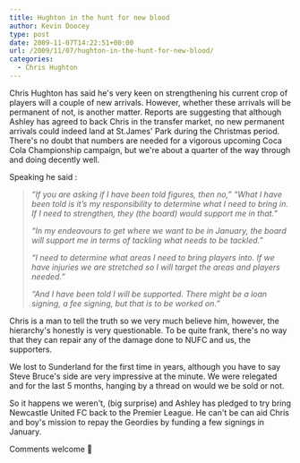 ```yaml
---
title: Hughton in the hunt for new blood
author: Kevin Doocey
type: post
date: 2009-11-07T14:22:51+00:00
url: /2009/11/07/hughton-in-the-hunt-for-new-blood/
categories:
  - Chris Hughton
---
```


Chris Hughton has said he's very keen on strengthening his current crop of players will a couple of new arrivals. However, whether these arrivals will be permanent of not, is another matter. Reports are suggesting that although Ashley has agreed to back Chris in the transfer market, no new permanent arrivals could indeed land at St.James' Park during the Christmas period. There's no doubt that numbers are needed for a vigorous upcoming Coca Cola Championship campaign, but we're about a quarter of the way through and doing decently well.

Speaking he said :

> _“If you are asking if I have been told figures, then no,” “What I have been told is it’s my responsibility to determine what I need to bring in. If I need to strengthen, they (the board) would support me in that.”_
>
> _“In my endeavours to get where we want to be in January, the board will support me in terms of tackling what needs to be tackled.”_
>
> _“I need to determine what areas I need to bring players into. If we have injuries we are stretched so I will target the areas and players needed.”_
>
> _“And I have been told I will be supported. There might be a loan signing, a fee signing, but that is to be worked on.”_

Chris is a man to tell the truth so we very much believe him, however, the hierarchy's honestly is very questionable. To be quite frank, there's no way that they can repair any of the damage done to NUFC and us, the supporters.

We lost to Sunderland for the first time in years, although you have to say Steve Bruce's side are very impressive at the minute. We were relegated and for the last 5 months, hanging by a thread on would we be sold or not.

So it happens we weren't, (big surprise) and Ashley has pledged to try bring Newcastle United FC back to the Premier League. He can't be can aid Chris and boy's mission to repay the Geordies by funding a few signings in January.

Comments welcome 🙂

